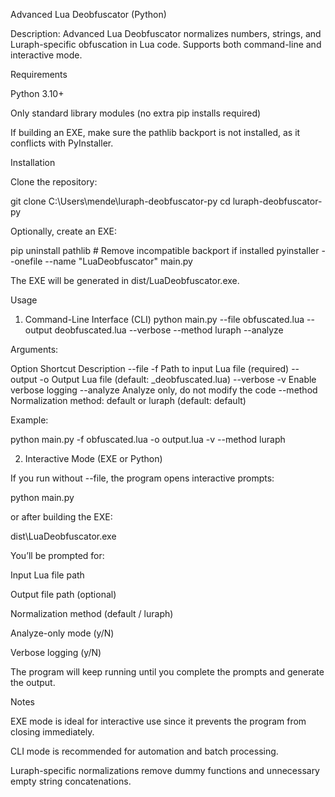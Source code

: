 Advanced Lua Deobfuscator (Python)

Description:
Advanced Lua Deobfuscator normalizes numbers, strings, and Luraph-specific obfuscation in Lua code. Supports both command-line and interactive mode.

Requirements

Python 3.10+

Only standard library modules (no extra pip installs required)

If building an EXE, make sure the pathlib backport is not installed, as it conflicts with PyInstaller.

Installation

Clone the repository:

git clone C:\Users\mende\luraph-deobfuscator-py
cd luraph-deobfuscator-py


Optionally, create an EXE:

pip uninstall pathlib      # Remove incompatible backport if installed
pyinstaller --onefile --name "LuaDeobfuscator" main.py


The EXE will be generated in dist/LuaDeobfuscator.exe.

Usage
1. Command-Line Interface (CLI)
python main.py --file obfuscated.lua --output deobfuscated.lua --verbose --method luraph --analyze


Arguments:

Option	Shortcut	Description
--file	-f	Path to input Lua file (required)
--output	-o	Output Lua file (default: _deobfuscated.lua)
--verbose	-v	Enable verbose logging
--analyze		Analyze only, do not modify the code
--method		Normalization method: default or luraph (default: default)

Example:

python main.py -f obfuscated.lua -o output.lua -v --method luraph

2. Interactive Mode (EXE or Python)

If you run without --file, the program opens interactive prompts:

python main.py


or after building the EXE:

dist\LuaDeobfuscator.exe


You’ll be prompted for:

Input Lua file path

Output file path (optional)

Normalization method (default / luraph)

Analyze-only mode (y/N)

Verbose logging (y/N)

The program will keep running until you complete the prompts and generate the output.

Notes

EXE mode is ideal for interactive use since it prevents the program from closing immediately.

CLI mode is recommended for automation and batch processing.

Luraph-specific normalizations remove dummy functions and unnecessary empty string concatenations.